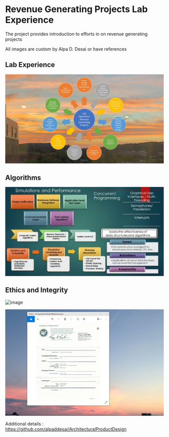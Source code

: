 # Revenue Generating Projects Lab Experience

The project provides introduction to efforts in on revenue generating projects

All images are custom by Alpa D. Desai or have references

## Lab Experience
![image](RevenueGeneratingProjectsLabExperience.jpg)

## Algorithms
![image](SimulationsPerformanceMetrics.jpg)

## Ethics and Integrity
![image](EthicsandExcellence.png)

![image](USCopyrightCertificate.png)

Additional details : https://github.com/alpaddesai/ArchitecturalProductDesign
